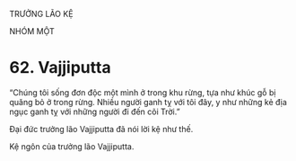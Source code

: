 TRƯỞNG LÃO KỆ

NHÓM MỘT

# 62. Vajjiputta

“Chúng tôi sống đơn độc một mình ở trong khu rừng, tựa như khúc gỗ bị quăng bỏ ở trong rừng. Nhiều người ganh tỵ với tôi đây, y như những kẻ địa ngục ganh tỵ với những người đi đến cõi Trời.”

Đại đức trưởng lão Vajjiputta đã nói lời kệ như thế.

Kệ ngôn của trưởng lão Vajjiputta.
